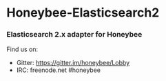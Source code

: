 # Honeybee-Elasticsearch2
### Elasticsearch 2.x adapter for Honeybee

Find us on:

* Gitter: https://gitter.im/honeybee/Lobby
* IRC: freenode.net #honeybee